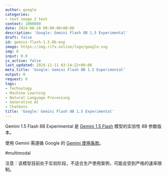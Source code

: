 ```yaml
---
author: google
categories:
- text image 2 text
context: 1000000
date: 2024-08-28 00:00:00+00:00
description: 'Google: Gemini Flash 8B 1.5 Experimental'
draft: false
id: gemini-flash-1.5-8b-exp
image: https://img.rifx.online/logo/google.svg
img: 0
input: 0.0
is_active: false
last_updated: 2024-11-11 03:14:22+00:00
meta_title: 'Google: Gemini Flash 8B 1.5 Experimental'
output: 0
request: 0
tags:
- Technology
- Machine Learning
- Natural Language Processing
- Generative AI
- Chatbots
title: 'Google: Gemini Flash 8B 1.5 Experimental'
---
```




Gemini 1.5 Flash 8B Experimental 是 [Gemini 1.5 Flash](/google/gemini-flash-1.5) 模型的实验性 8B 参数版本。

使用 Gemini 需遵循 Google 的 [Gemini 使用条款](https://ai.google.dev/terms)。

#multimodal

注意：该模型目前处于实验阶段，不适合生产使用案例，可能会受到严格的速率限制。

